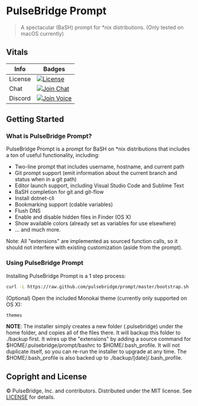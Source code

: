 # PulseBridge Prompt

> A spectacular (BaSH) prompt for *nix distributions. (Only tested on macOS currently)

## Vitals

Info          | Badges
--------------|--------------
License       | [![License][license-image]][license]
Chat          | [![Join Chat][gitter-image]][gitter-url]
Discord       | [![Join Voice][discord-image]][discord-url]

## Getting Started

### What is PulseBridge Prompt?

PulseBridge Prompt is a prompt for BaSH on *nix distributions that includes a ton of useful functionality, including:

* Two-line prompt that includes username, hostname, and current path
* Git prompt support (emit information about the current branch and status when in a git path)
* Editor launch support, including Visual Studio Code and Sublime Text
* BaSH completion for git and git-flow
* Install dotnet-cli
* Bookmarking support (cdable variables)
* Flush DNS
* Enable and disable hidden files in Finder (OS X)
* Show available colors (already set as variables for use elsewhere)
* ... and much more.

Note: All "extensions" are implemented as sourced function calls, so it should not interfere with existing
customization (aside from the prompt).

### Using PulseBridge Prompt

Installing PulseBridge Prompt is a 1 step process:

``` bash
curl -L https://raw.github.com/pulsebridge/prompt/master/bootstrap.sh | /usr/bin/env bash
```

(Optional) Open the included Monokai theme (currently only supported on OS X):

``` bash
themes
```

**NOTE**: The installer simply creates a new folder (.pulsebridge) under the home folder, and copies all of the files
there. It will backup this folder to ./backup first. It wires up the "extensions" by adding a source command for
$HOME/.pulsebridge/prompt/bashrc to $HOME/.bash_profile. It will not duplicate itself, so you can re-run the installer
to upgrade at any time. The $HOME/.bash_profile is also backed up to ./backup/[date]/.bash_profile.

## Copright and License

&copy; PulseBridge, Inc. and contributors. Distributed under the MIT license. See [LICENSE][] for details.

[license-image]: https://img.shields.io/badge/license-MIT-blue.svg
[license]: LICENSE

[gitter-url]: //gitter.im/pulsebridge/prompt
[gitter-image]:https://img.shields.io/badge/⊪%20gitter-join%20chat%20→-1dce73.svg

[discord-image]:https://img.shields.io/badge/discord-online-blue.svg
[discord-url]:https://discord.gg/PrQmKTa
